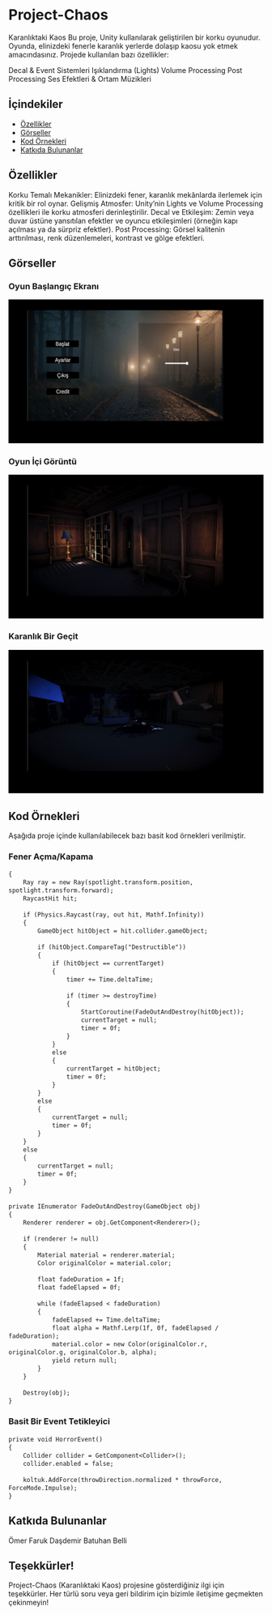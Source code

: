 # Project-Chaos
Karanlıktaki Kaos
Bu proje, Unity kullanılarak geliştirilen bir korku oyunudur. Oyunda, elinizdeki fenerle karanlık yerlerde dolaşıp kaosu yok etmek amacındasınız. Projede kullanılan bazı özellikler:

Decal & Event Sistemleri
Işıklandırma (Lights)
Volume Processing
Post Processing
Ses Efektleri & Ortam Müzikleri

## İçindekiler
- [Özellikler](#özellikler)
- [Görseller](#görseller)
- [Kod Örnekleri](#kod-örnekleri)
- [Katkıda Bulunanlar](#katkıda-bulunanlar)
  
## Özellikler
Korku Temalı Mekanikler: Elinizdeki fener, karanlık mekânlarda ilerlemek için kritik bir rol oynar.
Gelişmiş Atmosfer: Unity’nin Lights ve Volume Processing özellikleri ile korku atmosferi derinleştirilir.
Decal ve Etkileşim: Zemin veya duvar üstüne yansıtılan efektler ve oyuncu etkileşimleri (örneğin kapı açılması ya da sürpriz efektler).
Post Processing: Görsel kalitenin arttırılması, renk düzenlemeleri, kontrast ve gölge efektleri.
## Görseller

### Oyun Başlangıç Ekranı

![Oyun Başlangıç Ekranı](1.png)

### Oyun İçi Görüntü

![Oyun İçi Görüntü](Pics/2)

### Karanlık Bir Geçit

![Karanlık Bir Geçit](Pics/3)

## Kod Örnekleri
Aşağıda proje içinde kullanılabilecek bazı basit kod örnekleri verilmiştir.

### Fener Açma/Kapama
    {
        Ray ray = new Ray(spotlight.transform.position, spotlight.transform.forward);
        RaycastHit hit;

        if (Physics.Raycast(ray, out hit, Mathf.Infinity))
        {
            GameObject hitObject = hit.collider.gameObject;

            if (hitObject.CompareTag("Destructible"))
            {
                if (hitObject == currentTarget)
                {
                    timer += Time.deltaTime;

                    if (timer >= destroyTime)
                    {
                        StartCoroutine(FadeOutAndDestroy(hitObject));
                        currentTarget = null;
                        timer = 0f;
                    }
                }
                else
                {
                    currentTarget = hitObject;
                    timer = 0f;
                }
            }
            else
            {
                currentTarget = null;
                timer = 0f;
            }
        }
        else
        {
            currentTarget = null;
            timer = 0f;
        }
    }

    private IEnumerator FadeOutAndDestroy(GameObject obj)
    {
        Renderer renderer = obj.GetComponent<Renderer>();

        if (renderer != null)
        {
            Material material = renderer.material;
            Color originalColor = material.color;

            float fadeDuration = 1f;
            float fadeElapsed = 0f;

            while (fadeElapsed < fadeDuration)
            {
                fadeElapsed += Time.deltaTime;
                float alpha = Mathf.Lerp(1f, 0f, fadeElapsed / fadeDuration);
                material.color = new Color(originalColor.r, originalColor.g, originalColor.b, alpha);
                yield return null;
            }
        }

        Destroy(obj);
    }

### Basit Bir Event Tetikleyici

    private void HorrorEvent()
    {
        Collider collider = GetComponent<Collider>();
        collider.enabled = false;

        koltuk.AddForce(throwDirection.normalized * throwForce, ForceMode.Impulse);
    }

## Katkıda Bulunanlar
Ömer Faruk Daşdemir
Batuhan Belli

## Teşekkürler!
Project-Chaos (Karanlıktaki Kaos) projesine gösterdiğiniz ilgi için teşekkürler.
Her türlü soru veya geri bildirim için bizimle iletişime geçmekten çekinmeyin!
